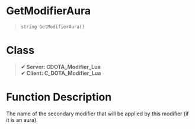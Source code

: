 # GetModifierAura
> `string GetModifierAura()`
# Class
> __✔ Server: CDOTA_Modifier_Lua__  
> __✔ Client: C_DOTA_Modifier_Lua__  
# Function Description
The name of the secondary modifier that will be applied by this modifier (if it is an aura).

